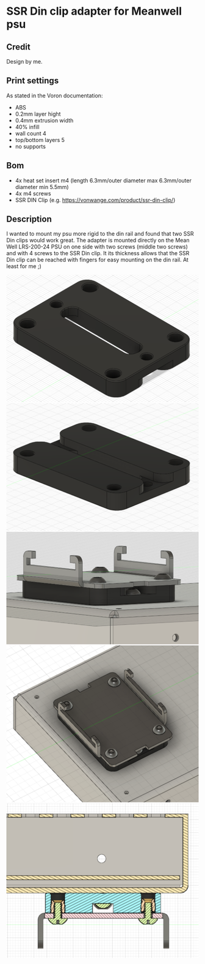 # SSR Din clip adapter for Meanwell psu
## Credit
Design by me.
## Print settings
As stated in the Voron documentation:
* ABS
* 0.2mm layer hight
* 0.4mm extrusion width
* 40% infill
* wall count 4
* top/bottom layers 5
* no supports
## Bom
* 4x heat set insert m4 (length 6.3mm/outer diameter max 6.3mm/outer diameter min 5.5mm)
* 4x m4 screws
* SSR DIN Clip (e.g. https://vonwange.com/product/ssr-din-clip/)
## Description
I wanted to mount my psu more rigid to the din rail and found that two SSR Din clips would work great. The adapter is mounted directly on the Mean Well LRS-200-24 PSU on one side with two screws (middle two screws) and with 4 screws to the SSR Din clip. It its thickness allows that the SSR Din clip can be reached with fingers for easy mounting on the din rail. At least for me ;)

![SSR Din Clip Adapter](img/psu_ssr_din_clip_adapter_mod_img_1.png)
![SSR Din Clip Adapter](img/psu_ssr_din_clip_adapter_mod_img_2.png)
![SSR Din Clip Adapter with Din Clip and PSU](img/psu_ssr_din_clip_adapter_mod_img_3.png)
![SSR Din Clip Adapter with Din Clip and PSU](img/psu_ssr_din_clip_adapter_mod_img_4.png)
![SSR Din Clip Adapter with Din Clip and PSU](img/psu_ssr_din_clip_adapter_mod_img_5.png)
